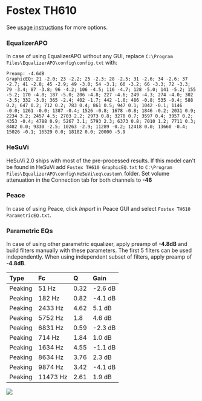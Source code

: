 # Fostex TH610
See [usage instructions](https://github.com/jaakkopasanen/AutoEq#usage) for more options.

### EqualizerAPO
In case of using EqualizerAPO without any GUI, replace `C:\Program Files\EqualizerAPO\config\config.txt`
with:
```
Preamp: -4.6dB
GraphicEQ: 21 -2.0; 23 -2.2; 25 -2.3; 28 -2.5; 31 -2.6; 34 -2.6; 37 -2.7; 41 -2.8; 45 -2.9; 49 -3.0; 54 -3.1; 60 -3.2; 66 -3.3; 72 -3.3; 79 -3.4; 87 -3.8; 96 -4.2; 106 -4.5; 116 -4.7; 128 -5.0; 141 -5.2; 155 -5.2; 170 -4.8; 187 -5.0; 206 -4.8; 227 -4.6; 249 -4.3; 274 -4.0; 302 -3.5; 332 -3.0; 365 -2.4; 402 -1.7; 442 -1.0; 486 -0.8; 535 -0.4; 588 0.2; 647 0.2; 712 0.2; 783 0.4; 861 0.5; 947 0.1; 1042 -0.1; 1146 -0.0; 1261 -0.0; 1387 -0.4; 1526 -0.8; 1678 -0.8; 1846 -0.2; 2031 0.9; 2234 3.2; 2457 4.5; 2703 2.2; 2973 0.8; 3270 0.7; 3597 0.4; 3957 0.2; 4353 -0.4; 4788 0.9; 5267 3.1; 5793 2.3; 6373 0.8; 7010 1.2; 7711 0.3; 8482 0.0; 9330 -2.5; 10263 -2.9; 11289 -0.2; 12418 0.0; 13660 -0.4; 15026 -0.1; 16529 0.0; 18182 0.0; 20000 -5.9
```

### HeSuVi
HeSuVi 2.0 ships with most of the pre-processed results. If this model can't be found in HeSuVi add
`Fostex TH610 GraphicEQ.txt` to `C:\Program Files\EqualizerAPO\config\HeSuVi\eq\custom\` folder.
Set volume attenuation in the Connection tab for both channels to **-46**

### Peace
In case of using Peace, click *Import* in Peace GUI and select `Fostex TH610 ParametricEQ.txt`.

### Parametric EQs
In case of using other parametric equalizer, apply preamp of **-4.8dB** and build filters manually
with these parameters. The first 5 filters can be used independently.
When using independent subset of filters, apply preamp of **-4.8dB**.

| Type    | Fc       |    Q | Gain    |
|:--------|:---------|:-----|:--------|
| Peaking | 51 Hz    | 0.32 | -2.6 dB |
| Peaking | 182 Hz   | 0.82 | -4.1 dB |
| Peaking | 2433 Hz  | 4.62 | 5.1 dB  |
| Peaking | 5752 Hz  | 1.8  | 4.6 dB  |
| Peaking | 6831 Hz  | 0.59 | -2.3 dB |
| Peaking | 714 Hz   | 1.84 | 1.0 dB  |
| Peaking | 1634 Hz  | 4.55 | -1.1 dB |
| Peaking | 8634 Hz  | 3.76 | 2.3 dB  |
| Peaking | 9874 Hz  | 3.42 | -4.1 dB |
| Peaking | 11473 Hz | 2.61 | 1.9 dB  |

![](https://raw.githubusercontent.com/jaakkopasanen/AutoEq/master/results/innerfidelity/sbaf-serious/Fostex%20TH610/Fostex%20TH610.png)